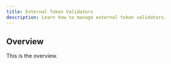 ```yaml
---
title: External Token Validators
description: Learn how to manage external token validators.
---
```


## Overview

This is the overview.
